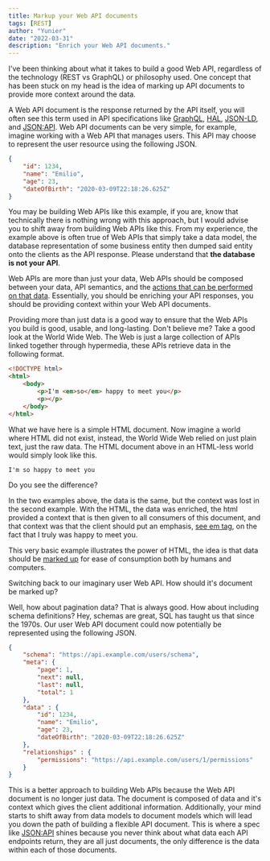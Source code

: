 ```yaml
---
title: Markup your Web API documents
tags: [REST]
author: "Yunier"
date: "2022-03-31"
description: "Enrich your Web API documents."
---
```


I've been thinking about what it takes to build a good Web API, regardless of the technology (REST vs GraphQL) or philosophy used. One concept that has been stuck on my head is the idea of marking up API documents to provide more context around the data. 

A Web API document is the response returned by the API itself, you will often see this term used in API specifications like [GraphQL](https://spec.graphql.org/October2021/#sec-Document), [HAL](https://stateless.group/hal_specification.html), [JSON-LD](https://w3c.github.io/json-ld-syntax/#loading-documents), and [JSON:API](https://jsonapi.org/format/#document-structure). Web API documents can be very simple, for example, imagine working with a Web API that manages users. This API may choose to represent the user resource using the following JSON.

```json
{
    "id": 1234,
    "name": "Emilio",
    "age": 23,
    "dateOfBirth": "2020-03-09T22:18:26.625Z" 
}
```

You may be building Web APIs like this example, if you are, know that technically there is nothing wrong with this approach, but I would advise you to shift away from building Web APIs like this. From my experience, the example above is often true of Web APIs that simply take a data model, the database representation of some business entity then dumped said entity onto the clients as the API response. Please understand that <b>the database is not your API</b>. 

Web APIs are more than just your data, Web APIs should be composed between your data, API semantics, and the [actions that can be performed on that data](http://amundsen.com/blog/archives/1167). Essentially, you should be enriching your API responses, you should be providing context within your Web API documents.

Providing more than just data is a good way to ensure that the Web APIs you build is good, usable, and long-lasting. Don't believe me? Take a good look at the World Wide Web. The Web is just a large collection of APIs linked together through hypermedia, these APIs retrieve data in the following format.

```html
<!DOCTYPE html>
<html>
    <body>
        <p>I'm <em>so</em> happy to meet you</p>
        <p></p>
    </body>
</html>
```

What we have here is a simple HTML document. Now imagine a world where HTML did not exist, instead, the World Wide Web relied on just plain text, just the raw data. The HTML document above in an HTML-less world would simply look like this.

```
I'm so happy to meet you
```

Do you see the difference? 

In the two examples above, the data is the same, but the context was lost in the second example. With the HTML, the data was enriched, the html provided a context that is then given to all consumers of this document, and that context was that the client should put an emphasis, [see em tag](https://www.w3schools.com/tags/tag_em.asp), on the fact that I truly was happy to meet you.

This very basic example illustrates the power of HTML, the idea is that data should be [marked up](https://en.wikipedia.org/wiki/Markup_language) for ease of consumption both by humans and computers.

Switching back to our imaginary user Web API. How should it's document be marked up? 

Well, how about pagination data? That is always good. How about including schema definitions? Hey, schemas are great, SQL has taught us that since the 1970s. Our user Web API document could now potentially be represented using the following JSON.

```JSON
{
    "schema": "https://api.example.com/users/schema",
    "meta": {
        "page": 1,
        "next": null,
        "last": null,
        "total": 1
    },
    "data" : {
        "id": 1234,
        "name": "Emilio",
        "age": 23,
        "dateOfBirth": "2020-03-09T22:18:26.625Z" 
    },
    "relationships" : {
        "permissions": "https://api.example.com/users/1/permissions"
    }
}
```

This is a better approach to building Web APIs because the Web API document is no longer just data. The document is composed of data and it's context which gives the client additional information. Additionally, your mind starts to shift away from data models to document models which will lead you down the path of building a flexible API document. This is where a spec like [JSON:API](https://jsonapi.org/) shines because you never think about what data each API endpoints return, they are all just documents, the only difference is the data within each of those documents. 